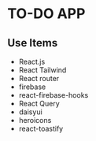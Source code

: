 # TO-DO APP

## Use Items
* React.js
* React Tailwind
* React router
* firebase
* react-firebase-hooks
* React Query
* daisyui
* heroicons
* react-toastify